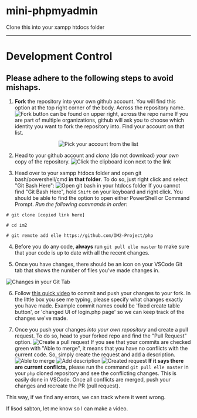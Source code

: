 # mini-phpmyadmin
Clone this into your xampp htdocs folder
- - - -

# Development Control
## Please adhere to the following steps to avoid mishaps.
1. **Fork** the repository into your own github account. You will find this option at the top right corner of the body. Across the repository name.
![Fork button can be found on upper right, across the repo name](https://i.imgur.com/qOBTzG7.png)
If you are part of multiple organizations, github will ask you to choose which identity you want to fork the repository into. Find your account on that list.
<center><img src="https://i.imgur.com/iIOQgPc.png" alt="Pick your account from the list"></center>

2. Head to your github account and *clone* (do not download) *your own* copy of the repository.
![Click the clipboard icon next to the link](https://i.imgur.com/fDqDuLH.png)

3. Head over to your xampp htdocs folder and open git bash/powershell/cmd **in that folder**. To do so, just right click and select "Git Bash Here":
![Open git bash in your htdocs folder](https://i.imgur.com/4Qwm8IF.png)
If you cannot find "Git Bash Here", hold `Shift` on your keyboard and right click. You should be able to find the option to open either PowerShell or Command Prompt.
*Run the following commands in order:*
```
# git clone [copied link here]

# cd im2

# git remote add elle https://github.com/IM2-Project/php
```
4. Before you do any code, **always** run `git pull elle master` to make sure that your code is up to date with all the recent changes.

5. Once you have changes, there should be an icon on your VSCode Git tab that shows the number of files you've made changes in.

![Changes in your Git Tab](https://i.imgur.com/AwaCSLl.png)

6. Follow [this quick video](https://i.imgur.com/awwqS90.mp4) to commit and push your changes to your fork. In the little box you see me typing, please specify what changes exactly you have made. Example commit names could be 'fixed create table button', or 'changed UI of login.php page' so we can keep track of the changes we've made.

7. Once you push your changes *into your own repository* and create a pull request. To do so, head to your forked repo and find the "Pull Request" option.
![Create a pull request](https://i.imgur.com/gMNCOOW.png)
If you see that your commits are checked green with "Able to merge", it means that you have no conflicts with the current code. So, simply create the request and add a description.
![Able to merge](https://i.imgur.com/tP3dW4u.png)
![Add description](https://i.imgur.com/WIbWSpe.png)
![Created request](https://i.imgur.com/nWinwxg.png)
**If it says there are current conflicts,** please run the command `git pull elle master` in your `php` cloned repository and see the conflicting changes. This is easily done in VSCode. Once all conflicts are merged, push your changes and recreate the PR (pull request).

This way, if we find any errors, we can track where it went wrong.

If lisod sabton, let me know so I can make a video.